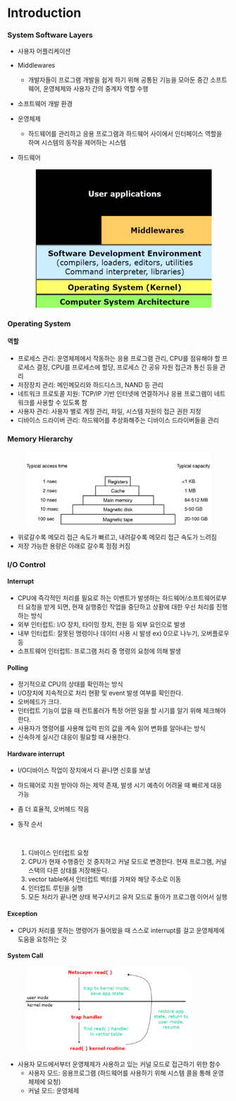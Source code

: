 # Introduction

### System Software Layers

* 사용자 어플리케이션
* Middlewares
  * 개발자들이 프로그램 개발을 쉽게 하기 위해 공통된 기능을 모아둔 중간 소프트웨어, 운영체제와 사용자 간의 중계자 역할 수행
* 소프트웨어 개발 환경
* 운영체제
  * 하드웨어를 관리하고 응용 프로그램과 하드웨어 사이에서 인터페이스 역할을 하며 시스템의 동작을 제어하는 시스템
*   하드웨어

    <figure><img src="../../.gitbook/assets/image (1) (1) (1) (1) (1) (1) (1) (1) (1) (1) (1) (1) (1) (1) (1) (1) (1) (1) (1) (1).png" alt=""><figcaption></figcaption></figure>

### Operating System

#### 역할

* 프로세스 관리: 운영체제에서 작동하는 응용 프로그램 관리, CPU를 점유해야 할 프로세스 결정, CPU를 프로세스에 할당, 프로세스 간 공유 자원 접근과 통신 등을 관리
* 저장장치 관리: 메인메모리와 하드디스크, NAND 등 관리
* 네트워크 프로토콜 지원: TCP/IP 기반 인터넷에 연결하거나 응용 프로그램이 네트워크를 사용할 수 있도록 함
* 사용자 관리: 사용자 별로 계정 관리, 파일, 시스템 자원의 접근 권한 지정
* 디바이스 드라이버 관리: 하드웨어를 추상화해주는 디바이스 드라이버들을 관리

### Memory Hierarchy

<figure><img src="../../.gitbook/assets/image (14).png" alt=""><figcaption></figcaption></figure>

* 위로갈수록 메모리 접근 속도가 빠르고, 내려갈수록 메모리 접근 속도가 느려짐
* 저장 가능한 용량은 아래로 갈수록 점점 커짐

### I/O Control

#### Interrupt

* CPU에 즉각적인 처리를 필요로 하는 이벤트가 발생하는 하드웨어/소프트웨어로부터 요청을 받게 되면, 현재 실행중인 작업을 중단하고 상황에 대한 우선 처리를 진행하는 방식
* 외부 인터럽트: I/O 장치, 타이밍 장치, 전원 등 외부 요인으로 발생
* 내부 인터럽트: 잘못된 명령이나 데이터 사용 시 발생 ex) 0으로 나누기, 오버플로우 등
* 소프트웨어 인터럽트: 프로그램 처리 중 명령의 요청에 의해 발생

#### Polling

* 정기적으로 CPU의 상태를 확인하는 방식
* I/O장치에 지속적으로 처리 현황 및 event 발생 여부를 확인한다.
* 오버헤드가 크다.
* 인터럽트 기능이 없을 때 컨트롤러가 특정 어떤 일을 할 시기를 알기 위해 체크해야 한다.
* 사용자가 명령어를 사용해 입력 핀의 값을 계속 읽어 변화를 알아내는 방식
* 신속하게 실시간 대응이 필요할 때 사용한다.

#### Hardware interrupt

* I/O디바이스 작업이 장치에서 다 끝나면 신호를 보냄
* 하드웨어로 지원 받아야 하는 제약 존재, 발생 시기 예측이 어려울 때 빠르게 대응 가능
* 좀 더 효율적, 오버헤드 작음
*   동작 순서

    <figure><img src="https://blog.kakaocdn.net/dn/bWJnrv/btryQ1r5Awx/y8dzuDLllawImMulHPWtPk/img.png" alt=""><figcaption></figcaption></figure>

    1. 디바이스 인터럽트 요청
    2. CPU가 현재 수행중인 것 중지하고 커널 모드로 변경한다. 현재 프로그램, 커널 스택의 다른 상태를 저장해둔다.
    3. vector table에서 인터럽트 벡터를 가져와 해당 주소로 이동
    4. 인터럽트 루틴을 실행
    5. 모든 처리가 끝나면 상태 복구시키고 유저 모드로 돌아가 프로그램 이어서 실행

#### Exception

* CPU가 처리를 못하는 명령어가 들어왔을 때 스스로 interrupt를 걸고 운영체제에 도움을 요청하는 것

#### System Call

<figure><img src="../../.gitbook/assets/image (1) (1) (1) (1) (1) (1) (1) (1) (1) (1) (1) (1) (1) (1) (1) (1) (1) (1) (1) (1) (1).png" alt="" width="375"><figcaption></figcaption></figure>

* 사용자 모드에서부터 운영체제가 사용하고 있는 커널 모드로 접근하기 위한 함수
  * 사용자 모드: 응용프로그램 (하드웨어를 사용하기 위해 시스템 콜을 통해 운영체제에 요청)
  * 커널 모드: 운영체제
